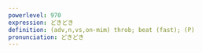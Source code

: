 ```yaml
---
powerlevel: 970
expression: どきどき
definition: (adv,n,vs,on-mim) throb; beat (fast); (P)
pronunciation: どきどき
---
```

